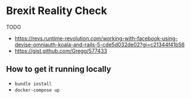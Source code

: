 Brexit Reality Check
====================

TODO

* https://revs.runtime-revolution.com/working-with-facebook-using-devise-omniauth-koala-and-rails-5-cde5d032de02?gi=c21344f41b56
* https://gist.github.com/Gregg/577433

How to get it running locally
-----------------------------

-   `bundle install`
-   `docker-compose up`
